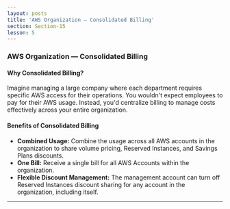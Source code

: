 ```yaml
---
layout: posts
title: 'AWS Organization — Consolidated Billing'
section: Section-15
lesson: 5
---
```


### AWS Organization — Consolidated Billing

#### Why Consolidated Billing?

Imagine managing a large company where each department requires specific AWS access for their operations. You wouldn't expect employees to pay for their AWS usage. Instead, you'd centralize billing to manage costs effectively across your entire organization.

#### Benefits of Consolidated Billing

- **Combined Usage:** Combine the usage across all AWS accounts in the organization to share volume pricing, Reserved Instances, and Savings Plans discounts.
- **One Bill:** Receive a single bill for all AWS Accounts within the organization.
- **Flexible Discount Management:** The management account can turn off Reserved Instances discount sharing for any account in the organization, including itself.

---
